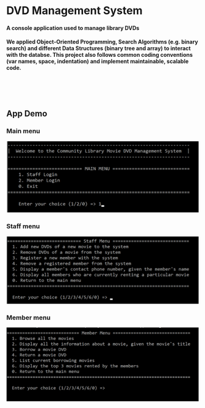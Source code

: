 # DVD Management System

#### A console application used to manage library DVDs

#### We applied Object-Oriented Programming, Search Algorithms (e.g. binary search) and different Data Structures (binary tree and array) to interact        with the databse. This project also follows common coding conventions (var names, space, indentation) and implement maintainable, scalable code.

<br><br><br>
## App Demo
### Main menu
![Screenshot](media/screenshot.png)

### Staff menu
![Screenshot](media/screenshot-staff.png)

### Member menu
![Screenshot](media/screenshot-member.png)

